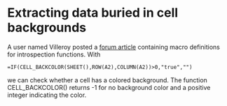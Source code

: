 # Extracting data buried in cell backgrounds

A user named Villeroy posted a
[forum article](https://forum.openoffice.org/en/forum/viewtopic.php?f=21&t=2762)
containing macro definitions for introspection functions. With

```
=IF(CELL_BACKCOLOR(SHEET(),ROW(A2),COLUMN(A2))>0,"true","")
```

we can check whether a cell has a colored background. The function
CELL_BACKCOLOR() returns -1 for no background color and a positive
integer indicating the color.
